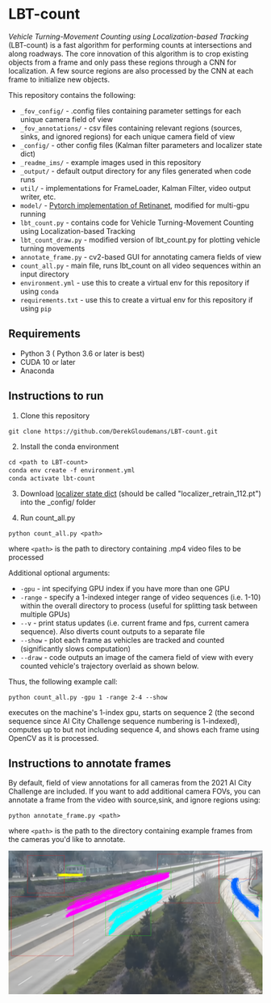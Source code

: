 # LBT-count



*Vehicle Turning-Movement Counting using Localization-based Tracking* (LBT-count) is a fast algorithm for performing counts at intersections and along roadways. The core innovation of this algorithm is to crop existing objects from a frame and only pass these regions through a CNN for localization. A few source regions are also processed by the CNN at each frame to initialize new objects. 

This repository contains the following:
- `_fov_config/` - .config files containing parameter settings for each unique camera field of view
- `_fov_annotations/` - csv files containing relevant regions (sources, sinks, and ignored regions) for each unique camera field of view
- `_config/` - other config files (Kalman filter parameters and localizer state dict)
- `_readme_ims/` - example images used in this repository
- `_output/` - default output directory for any files generated when code runs
- `util/` - implementations for FrameLoader, Kalman Filter, video output writer, etc.
- `model/` - [Pytorch implementation of Retinanet](https://github.com/yhenon/pytorch-retinanet), modified for multi-gpu running
- `lbt_count.py` - contains code for Vehicle Turning-Movement Counting using Localization-based Tracking
- `lbt_count_draw.py` - modified version of lbt_count.py for plotting vehicle turning movements
- `annotate_frame.py` - cv2-based GUI for annotating camera fields of view
- `count_all.py` - main file, runs lbt_count on all video sequences within an input directory
- `environment.yml` - use this to create a virtual env for this repository if using `conda`
- `requirements.txt` - use this to create a virtual env for this repository if using `pip`

## Requirements
- Python 3 ( Python 3.6 or later is best)
- CUDA 10 or later
- Anaconda

## Instructions to run
1. Clone this repository
```
git clone https://github.com/DerekGloudemans/LBT-count.git
```

2. Install the conda environment
```
cd <path to LBT-count>
conda env create -f environment.yml
conda activate lbt-count
```

3. Download [localizer state dict](https://github.com/DerekGloudemans/LBT-count/releases/download/v0.2/localizer_retrain_112.pt) (should be called "localizer_retrain_112.pt") into the _config/ folder

4. Run count_all.py
```
python count_all.py <path>
```
where `<path>` is the path to directory containing .mp4 video files to be processed

Additional optional arguments:
- `-gpu`   - int specifying GPU index if you have more than one GPU
- `-range` - specify a 1-indexed integer range of video sequences (i.e. 1-10) within the overall directory to process (useful for splitting task between multiple GPUs)
- `--v`    - print status updates (i.e. current frame and fps, current camera sequence). Also diverts count outputs to a separate file
- `--show` - plot each frame as vehicles are tracked and counted (significantly slows computation)
- `--draw`  - code outputs an image of the camera field of view with every counted vehicle's trajectory overlaid as shown below.

Thus, the following example call:

```
python count_all.py -gpu 1 -range 2-4 --show
```

executes on the machine's 1-index gpu, starts on sequence 2 (the second sequence since AI City Challenge sequence numbering is 1-indexed), computes up to but not including sequence 4, and shows each frame using OpenCV as it is processed.

## Instructions to annotate frames
By default, field of view annotations for all cameras from the 2021 AI City Challenge are included. If you want to add additional camera FOVs, you can annotate a frame from the video with source,sink, and ignore regions using:

```
python annotate_frame.py <path>
```
where `<path>` is the path to the directory containing example frames from the cameras you'd like to annotate.

![](_readme_ims/cam_2_avg.png)
